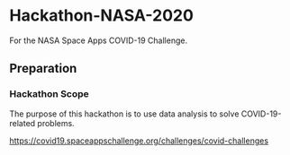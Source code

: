# Hackathon-NASA-2020
For the NASA Space Apps COVID-19 Challenge.

## Preparation

### Hackathon Scope

The purpose of this hackathon is to use data analysis to solve COVID-19-related problems.

https://covid19.spaceappschallenge.org/challenges/covid-challenges

